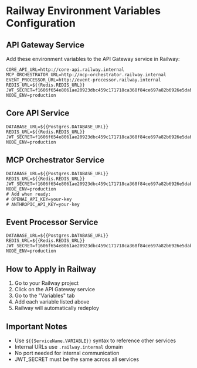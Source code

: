 # Railway Environment Variables Configuration

## API Gateway Service

Add these environment variables to the API Gateway service in Railway:

```
CORE_API_URL=http://core-api.railway.internal
MCP_ORCHESTRATOR_URL=http://mcp-orchestrator.railway.internal
EVENT_PROCESSOR_URL=http://event-processor.railway.internal
REDIS_URL=${{Redis.REDIS_URL}}
JWT_SECRET=f1606f654e8061ae20923dbc459c171718ca368f84ce697a82b6926e5dabd07f
NODE_ENV=production
```

## Core API Service

```
DATABASE_URL=${{Postgres.DATABASE_URL}}
REDIS_URL=${{Redis.REDIS_URL}}
JWT_SECRET=f1606f654e8061ae20923dbc459c171718ca368f84ce697a82b6926e5dabd07f
NODE_ENV=production
```

## MCP Orchestrator Service

```
DATABASE_URL=${{Postgres.DATABASE_URL}}
REDIS_URL=${{Redis.REDIS_URL}}
JWT_SECRET=f1606f654e8061ae20923dbc459c171718ca368f84ce697a82b6926e5dabd07f
NODE_ENV=production
# Add when ready:
# OPENAI_API_KEY=your-key
# ANTHROPIC_API_KEY=your-key
```

## Event Processor Service

```
DATABASE_URL=${{Postgres.DATABASE_URL}}
REDIS_URL=${{Redis.REDIS_URL}}
JWT_SECRET=f1606f654e8061ae20923dbc459c171718ca368f84ce697a82b6926e5dabd07f
NODE_ENV=production
```

## How to Apply in Railway

1. Go to your Railway project
2. Click on the API Gateway service
3. Go to the "Variables" tab
4. Add each variable listed above
5. Railway will automatically redeploy

## Important Notes

- Use `${{ServiceName.VARIABLE}}` syntax to reference other services
- Internal URLs use `.railway.internal` domain
- No port needed for internal communication
- JWT_SECRET must be the same across all services